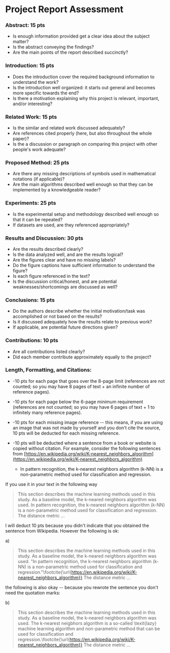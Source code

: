 # Project Report Assessment


### Abstract: 15 pts

- Is enough information provided get a clear idea about the subject matter?
- Is the abstract conveying the findings?
- Are the main points of the report described succinctly?

### Introduction: 15 pts

- Does the introduction cover the required background information to understand the work?
- Is the introduction well organized: it starts out general and becomes more specific towards the end?
- Is there a motivation explaining why this project is relevant, important, and/or interesting?

### Related Work: 15 pts

- Is the similar and related work discussed adequately?
- Are references cited properly (here, but also throughout the whole paper)?
- Is the a discussion or paragraph on comparing this project with other people's work adequate?


### Proposed Method: 25 pts

- Are there any missing descriptions of symbols used in mathematical notations (if applicable)?
- Are the main algorithms described well enough so that they can be implemented by a knowledgeable reader?

### Experiments: 25 pts

- Is the experimental setup and methodology described well enough so that it can be repeated?
- If datasets are used, are they referenced appropriately?

### Results and Discussion: 30 pts

- Are the results described clearly?
- Is the data analyzed well, and are the results logical?
- Are the figures clear and have no missing labels?
- Do the figure captions have sufficient information to understand the figure?
- Is each figure referenced in the text?
- Is the discussion critical/honest, and are potential weaknesses/shortcomings are discussed as well? 

### Conclusions: 15 pts

- Do the authors describe whether the initial motivation/task was accomplished or not based on the results?
- Is it discussed adequately how the results relate to previous work?
- If applicable, are potential future directions given?

### Contributions: 10 pts

- Are all contributions listed clearly?
- Did each member contribute approximately equally to the project?

### Length, Formatting, and Citations:

- -10 pts for each page that goes over the 8-page limit (references are not counted; so you may have 8 pages of text + an infinite number of reference pages).
- -10 pts for each page below the 6-page minimum requirement (references are not counted; so you may have 6 pages of text + 1 to infinitely many reference pages).
- -10 pts for each missing image reference -- this means, if you are using an image that was not made by yourself and you don't cite the source, 10 pts will be deducted for each missing reference.
- -10 pts will be deducted where a sentence from a book or website is copied without citation. For example, consider the following sentences from [https://en.wikipedia.org/wiki/K-nearest_neighbors_algorithm](https://en.wikipedia.org/wiki/K-nearest_neighbors_algorithm)

  - In pattern recognition, the k-nearest neighbors algorithm (k-NN) is a non-parametric method used for classification and regression.
  
If you use it in your text in the following way

> This section describes the machine learning methods used in this study. As a baseline model, the k-neared neighbors algorithm was used. In pattern recognition, the k-nearest neighbors algorithm (k-NN) is a non-parametric method used for classification and regression. The distance metric ...

I will deduct 10 pts because you didn't indicate that you obtained the sentence from Wikipedia. However the following is ok:

a)

> This section describes the machine learning methods used in this study. As a baseline model, the k-neared neighbors algorithm was used. "In pattern recognition, the k-nearest neighbors algorithm (k-NN) is a non-parametric method used for classification and regression."\footcite{\url{https://en.wikipedia.org/wiki/K-nearest_neighbors_algorithm}} The distance metric ...

the following is also okay -- because you rewrote the sentence you don't need the quotation marks:

b) 

> This section describes the machine learning methods used in this study. As a baseline model, the k-neared neighbors algorithm was used. The k-nearest neigbhors algorithm is a so-called \texit{lazy} machine learning algorithm and non-parametric method that can be used for classification and regression.\footcite{\url{https://en.wikipedia.org/wiki/K-nearest_neighbors_algorithm}} The distance metric ...


